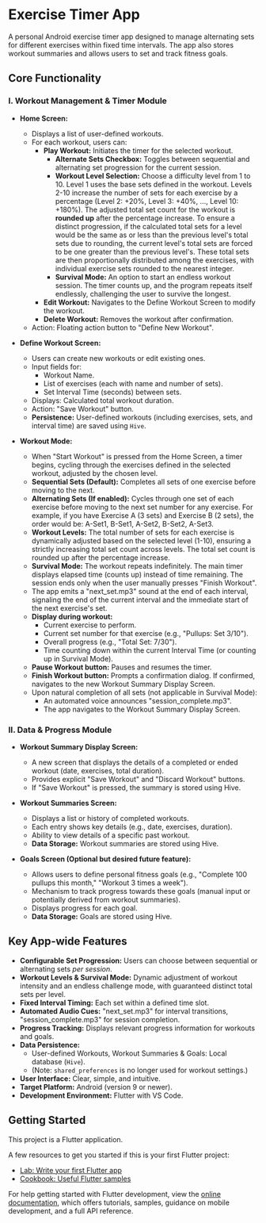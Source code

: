 # Exercise Timer App

A personal Android exercise timer app designed to manage alternating sets for different exercises within fixed time intervals. The app also stores workout summaries and allows users to set and track fitness goals.

## Core Functionality

### I. Workout Management & Timer Module

*   **Home Screen:**
    *   Displays a list of user-defined workouts.
    *   For each workout, users can:
        *   **Play Workout:** Initiates the timer for the selected workout.
            *   **Alternate Sets Checkbox:** Toggles between sequential and alternating set progression for the current session.
            *   **Workout Level Selection:** Choose a difficulty level from 1 to 10. Level 1 uses the base sets defined in the workout. Levels 2-10 increase the number of sets for each exercise by a percentage (Level 2: +20%, Level 3: +40%, ..., Level 10: +180%). The adjusted total set count for the workout is **rounded up** after the percentage increase. To ensure a distinct progression, if the calculated total sets for a level would be the same as or less than the previous level's total sets due to rounding, the current level's total sets are forced to be one greater than the previous level's. These total sets are then proportionally distributed among the exercises, with individual exercise sets rounded to the nearest integer.
            *   **Survival Mode:** An option to start an endless workout session. The timer counts up, and the program repeats itself endlessly, challenging the user to survive the longest.
        *   **Edit Workout:** Navigates to the Define Workout Screen to modify the workout.
        *   **Delete Workout:** Removes the workout after confirmation.
    *   Action: Floating action button to "Define New Workout".

*   **Define Workout Screen:**
    *   Users can create new workouts or edit existing ones.
    *   Input fields for:
        *   Workout Name.
        *   List of exercises (each with name and number of sets).
        *   Set Interval Time (seconds) between sets.
    *   Displays: Calculated total workout duration.
    *   Action: "Save Workout" button.
    *   **Persistence:** User-defined workouts (including exercises, sets, and interval time) are saved using `Hive`.

*   **Workout Mode:**
    *   When "Start Workout" is pressed from the Home Screen, a timer begins, cycling through the exercises defined in the selected workout, adjusted by the chosen level.
    *   **Sequential Sets (Default):** Completes all sets of one exercise before moving to the next.
    *   **Alternating Sets (If enabled):** Cycles through one set of each exercise before moving to the next set number for any exercise. For example, if you have Exercise A (3 sets) and Exercise B (2 sets), the order would be: A-Set1, B-Set1, A-Set2, B-Set2, A-Set3.
    *   **Workout Levels:** The total number of sets for each exercise is dynamically adjusted based on the selected level (1-10), ensuring a strictly increasing total set count across levels. The total set count is rounded up after the percentage increase.
    *   **Survival Mode:** The workout repeats indefinitely. The main timer displays elapsed time (counts up) instead of time remaining. The session ends only when the user manually presses "Finish Workout".
    *   The app emits a "next_set.mp3" sound at the end of each interval, signaling the end of the current interval and the immediate start of the next exercise's set.
    *   **Display during workout:**
        *   Current exercise to perform.
        *   Current set number for that exercise (e.g., "Pullups: Set 3/10").
        *   Overall progress (e.g., "Total Set: 7/30").
        *   Time counting down within the current Interval Time (or counting up in Survival Mode).
    *   **Pause Workout button:** Pauses and resumes the timer.
    *   **Finish Workout button:** Prompts a confirmation dialog. If confirmed, navigates to the new Workout Summary Display Screen.
    *   Upon natural completion of all sets (not applicable in Survival Mode):
        *   An automated voice announces "session_complete.mp3".
        *   The app navigates to the Workout Summary Display Screen.

### II. Data & Progress Module

*   **Workout Summary Display Screen:**
    *   A new screen that displays the details of a completed or ended workout (date, exercises, total duration).
    *   Provides explicit "Save Workout" and "Discard Workout" buttons.
    *   If "Save Workout" is pressed, the summary is stored using Hive.

*   **Workout Summaries Screen:**
    *   Displays a list or history of completed workouts.
    *   Each entry shows key details (e.g., date, exercises, duration).
    *   Ability to view details of a specific past workout.
    *   **Data Storage:** Workout summaries are stored using Hive.

*   **Goals Screen (Optional but desired future feature):**
    *   Allows users to define personal fitness goals (e.g., "Complete 100 pullups this month," "Workout 3 times a week").
    *   Mechanism to track progress towards these goals (manual input or potentially derived from workout summaries).
    *   Displays progress for each goal.
    *   **Data Storage:** Goals are stored using Hive.

## Key App-wide Features

*   **Configurable Set Progression:** Users can choose between sequential or alternating sets *per session*.
*   **Workout Levels & Survival Mode:** Dynamic adjustment of workout intensity and an endless challenge mode, with guaranteed distinct total sets per level.
*   **Fixed Interval Timing:** Each set within a defined time slot.
*   **Automated Audio Cues:** "next_set.mp3" for interval transitions, "session_complete.mp3" for session completion.
*   **Progress Tracking:** Displays relevant progress information for workouts and goals.
*   **Data Persistence:**
    *   User-defined Workouts, Workout Summaries & Goals: Local database (`Hive`).
    *   (Note: `shared_preferences` is no longer used for workout settings.)
*   **User Interface:** Clear, simple, and intuitive.
*   **Target Platform:** Android (version 9 or newer).
*   **Development Environment:** Flutter with VS Code.

## Getting Started

This project is a Flutter application.

A few resources to get you started if this is your first Flutter project:

- [Lab: Write your first Flutter app](https://docs.flutter.dev/get-started/codelab)
- [Cookbook: Useful Flutter samples](https://docs.flutter.dev/cookbook)

For help getting started with Flutter development, view the
[online documentation](https://docs.flutter.dev/), which offers tutorials,
samples, guidance on mobile development, and a full API reference.
